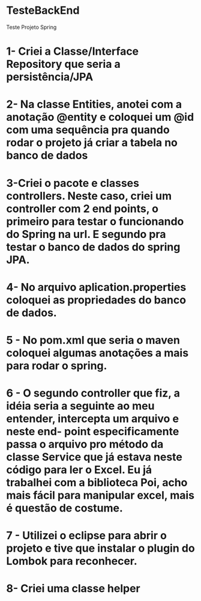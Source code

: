 # TesteBackEnd
Teste Projeto Spring


# 1- Criei a Classe/Interface Repository que seria a persistência/JPA
# 2- Na classe Entities, anotei com a anotação @entity e coloquei um @id com uma sequência pra quando rodar o projeto já criar a tabela no banco de dados
# 3-Criei o pacote e classes controllers. Neste caso, criei um controller com 2 end points, o primeiro para testar o funcionando do Spring na url. E segundo pra testar o banco de dados do spring JPA.
# 4- No arquivo aplication.properties coloquei as propriedades do banco de dados.
# 5 - No pom.xml que seria o maven coloquei algumas anotações a mais para  rodar o spring.
# 6 - O segundo controller que fiz, a idéia seria a seguinte ao meu entender, intercepta um arquivo e neste end- point especificamente passa o arquivo pro método da classe  Service que já estava neste código para ler o Excel. Eu já trabalhei com a biblioteca Poi, acho mais fácil para manipular excel, mais é questão de costume.
# 7 - Utilizei o eclipse para abrir o projeto e tive que instalar o plugin do Lombok para reconhecer.
# 8- Criei uma classe helper
